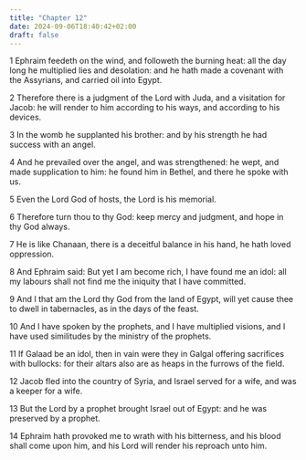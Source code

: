 ```yaml
---
title: "Chapter 12"
date: 2024-09-06T18:40:42+02:00
draft: false
---
```




1 Ephraim feedeth on the wind, and followeth the burning heat: all the day long he multiplied lies and desolation: and he hath made a covenant with the Assyrians, and carried oil into Egypt.

2 Therefore there is a judgment of the Lord with Juda, and a visitation for Jacob: he will render to him according to his ways, and according to his devices.

3 In the womb he supplanted his brother: and by his strength he had success with an angel.

4 And he prevailed over the angel, and was strengthened: he wept, and made supplication to him: he found him in Bethel, and there he spoke with us.

5 Even the Lord God of hosts, the Lord is his memorial.

6 Therefore turn thou to thy God: keep mercy and judgment, and hope in thy God always.

7 He is like Chanaan, there is a deceitful balance in his hand, he hath loved oppression.

8 And Ephraim said: But yet I am become rich, I have found me an idol: all my labours shall not find me the iniquity that I have committed.

9 And I that am the Lord thy God from the land of Egypt, will yet cause thee to dwell in tabernacles, as in the days of the feast.

10 And I have spoken by the prophets, and I have multiplied visions, and I have used similitudes by the ministry of the prophets.

11 If Galaad be an idol, then in vain were they in Galgal offering sacrifices with bullocks: for their altars also are as heaps in the furrows of the field.

12 Jacob fled into the country of Syria, and Israel served for a wife, and was a keeper for a wife.

13 But the Lord by a prophet brought Israel out of Egypt: and he was preserved by a prophet.

14 Ephraim hath provoked me to wrath with his bitterness, and his blood shall come upon him, and his Lord will render his reproach unto him.

